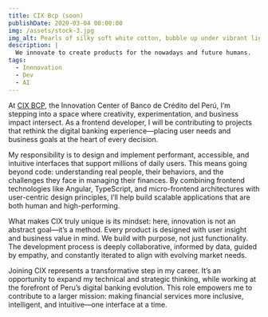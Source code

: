 ```yaml
---
title: CIX Bcp (soon)
publishDate: 2020-03-04 00:00:00
img: /assets/stock-3.jpg
img_alt: Pearls of silky soft white cotton, bubble up under vibrant lighting
description: |
  We innovate to create products for the nowadays and future humans.
tags:
  - Innnovation
  - Dev
  - AI 
---
```


At [CIX BCP](https://www.viabcp.com/cix-bcp), the Innovation Center of Banco de Crédito del Perú, I’m stepping into a space where creativity, experimentation, and business impact intersect. As a frontend developer, I will be contributing to projects that rethink the digital banking experience—placing user needs and business goals at the heart of every decision.

My responsibility is to design and implement performant, accessible, and intuitive interfaces that support millions of daily users. This means going beyond code: understanding real people, their behaviors, and the challenges they face in managing their finances. By combining frontend technologies like Angular, TypeScript, and micro-frontend architectures with user-centric design principles, I’ll help build scalable applications that are both human and high-performing.

What makes CIX truly unique is its mindset: here, innovation is not an abstract goal—it’s a method. Every product is designed with user insight and business value in mind. We build with purpose, not just functionality. The development process is deeply collaborative, informed by data, guided by empathy, and constantly iterated to align with evolving market needs.

Joining CIX represents a transformative step in my career. It’s an opportunity to expand my technical and strategic thinking, while working at the forefront of Peru’s digital banking evolution. This role empowers me to contribute to a larger mission: making financial services more inclusive, intelligent, and intuitive—one interface at a time.
